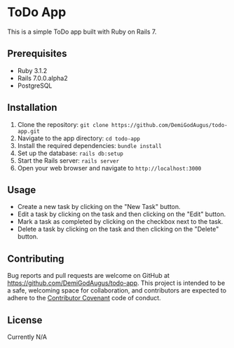 
# ToDo App

This is a simple ToDo app built with Ruby on Rails 7.

## Prerequisites

- Ruby 3.1.2
- Rails 7.0.0.alpha2
- PostgreSQL

## Installation

1. Clone the repository: `git clone https://github.com/DemiGodAugus/todo-app.git`
2. Navigate to the app directory: `cd todo-app`
3. Install the required dependencies: `bundle install`
4. Set up the database: `rails db:setup`
5. Start the Rails server: `rails server`
6. Open your web browser and navigate to `http://localhost:3000`

## Usage

- Create a new task by clicking on the "New Task" button.
- Edit a task by clicking on the task and then clicking on the "Edit" button.
- Mark a task as completed by clicking on the checkbox next to the task.
- Delete a task by clicking on the task and then clicking on the "Delete" button.

## Contributing

Bug reports and pull requests are welcome on GitHub at https://github.com/DemiGodAugus/todo-app. This project is intended to be a safe, welcoming space for collaboration, and contributors are expected to adhere to the [Contributor Covenant](https://www.contributor-covenant.org/) code of conduct.

## License

Currently N/A
